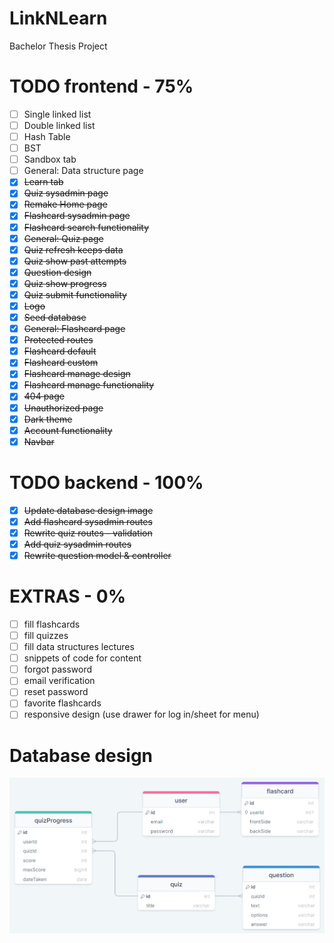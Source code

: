 # LinkNLearn

Bachelor Thesis Project

# TODO frontend - 75%

-   [ ] Single linked list
-   [ ] Double linked list
-   [ ] Hash Table
-   [ ] BST
-   [ ] Sandbox tab
-   [ ] General: Data structure page
-   [x] ~~Learn tab~~
-   [x] ~~Quiz sysadmin page~~
-   [x] ~~Remake Home page~~
-   [x] ~~Flashcard sysadmin page~~
-   [x] ~~Flashcard search functionality~~
-   [x] ~~General: Quiz page~~
-   [x] ~~Quiz refresh keeps data~~
-   [x] ~~Quiz show past attempts~~
-   [x] ~~Question design~~
-   [x] ~~Quiz show progress~~
-   [x] ~~Quiz submit functionality~~
-   [x] ~~Logo~~
-   [x] ~~Seed database~~
-   [x] ~~General: Flashcard page~~
-   [x] ~~Protected routes~~
-   [x] ~~Flashcard default~~
-   [x] ~~Flashcard custom~~
-   [x] ~~Flashcard manage design~~
-   [x] ~~Flashcard manage functionality~~
-   [x] ~~404 page~~
-   [x] ~~Unauthorized page~~
-   [x] ~~Dark theme~~
-   [x] ~~Account functionality~~
-   [x] ~~Navbar~~

# TODO backend - 100%

-   [x] ~~Update database design image~~
-   [x] ~~Add flashcard sysadmin routes~~
-   [x] ~~Rewrite quiz routes - validation~~
-   [x] ~~Add quiz sysadmin routes~~
-   [x] ~~Rewrite question model & controller~~

# EXTRAS - 0%

-   [ ] fill flashcards
-   [ ] fill quizzes
-   [ ] fill data structures lectures
-   [ ] snippets of code for content
-   [ ] forgot password
-   [ ] email verification
-   [ ] reset password
-   [ ] favorite flashcards
-   [ ] responsive design (use drawer for log in/sheet for menu)

# Database design

![Database design](backend/database%20design.png)
